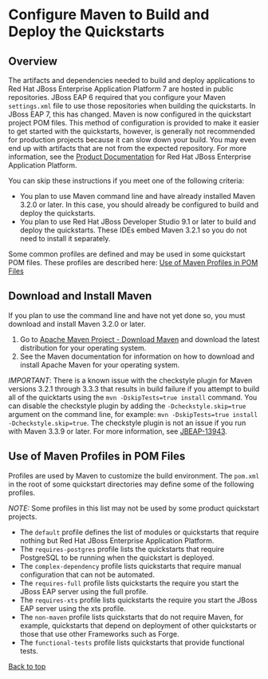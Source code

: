 Configure Maven to Build and Deploy the Quickstarts
===============

Overview
--------

The artifacts and dependencies needed to build and deploy applications to Red Hat JBoss Enterprise Application Platform 7 are hosted in public repositories. JBoss EAP 6 required that you configure your Maven `settings.xml` file to use those repositories when building the quickstarts. In JBoss EAP 7, this has changed. Maven is now configured in the quickstart project POM files. This method of configuration is provided to make it easier to get started with the quickstarts, however, is generally not recommended for production projects because it can slow down your build. You may even end up with artifacts that are not from the expected repository.  For more information, see the [Product Documentation](https://access.redhat.com/documentation/en/jboss-enterprise-application-platform/) for Red Hat JBoss Enterprise Application Platform.

You can skip these instructions if you meet one of the following criteria:

* You plan to use Maven command line and have already installed Maven 3.2.0 or later. In this case, you should already be configured to build and deploy the quickstarts.
* You plan to use Red Hat JBoss Developer Studio 9.1 or later to build and deploy the quickstarts. These IDEs embed Maven 3.2.1 so you do not need to install it separately.

Some common profiles are defined and may be used in some quickstart POM files. These profiles are described here: [Use of Maven Profiles in POM Files](#use-of-maven-profiles-in-pom-files)

Download and Install Maven
--------------------------

If you plan to use the command line and have not yet done so, you must download and install Maven 3.2.0 or later.

1. Go to [Apache Maven Project - Download Maven](http://maven.apache.org/download.html) and download the latest distribution for your operating system.
2. See the Maven documentation for information on how to download and install Apache Maven for your operating system.
 
_IMPORTANT_: There is a known issue with the checkstyle plugin for Maven versions 3.2.1 through 3.3.3 that results in build failure if you attempt to build all of the quicktarts using the `mvn -DskipTests=true install` command. You can disable the checkstyle plugin by adding the `-Dcheckstyle.skip=true` argument on the command line, for example: `mvn -DskipTests=true install -Dcheckstyle.skip=true`. The checkstyle plugin is not an issue if you run with Maven 3.3.9 or later. For more information, see [JBEAP-13943](https://issues.jboss.org/browse/JBEAP-13943).

Use of Maven Profiles in POM Files
----------------------------------

Profiles are used by Maven to customize the build environment. The `pom.xml` in the root of some quickstart directories may define some of the following profiles.

_NOTE:_ Some profiles in this list may not be used by some product quickstart projects.

* The `default` profile defines the list of modules or quickstarts that require nothing but Red Hat JBoss Enterprise Application Platform.
* The `requires-postgres` profile lists the quickstarts that require PostgreSQL to be running when the quickstart is deployed.
* The `complex-dependency` profile lists quickstarts that require manual configuration that can not be automated.
* The `requires-full` profile lists quickstarts the require you start the JBoss EAP server using the full profile.
* The `requires-xts` profile lists quickstarts the require you start the JBoss EAP server using the xts profile.
* The `non-maven` profile lists quickstarts that do not require Maven, for example, quickstarts that depend on deployment of other quickstarts or those that use other Frameworks such as Forge.
* The `functional-tests` profile lists quickstarts that provide functional tests.

[Back to top](#configure-maven-to-build-and-deploy-the-quickstarts)
